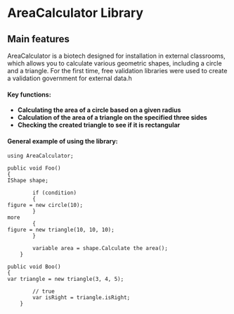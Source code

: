 # AreaCalculator Library

## Main features

AreaCalculator is a biotech designed for installation in external classrooms, which allows you to calculate various geometric shapes, including a circle and a triangle. For the first time, free validation libraries were used to create a validation government for external data.h

#### Key functions:

- **Calculating the area of a circle based on a given radius**
- **Calculation of the area of a triangle on the specified three sides**
- **Checking the created triangle to see if it is rectangular**

#### General example of using the library:
~~~
using AreaCalculator;

public void Foo()
{
IShape shape;

        if (condition)
        {
figure = new circle(10);
        }
more
        {
figure = new triangle(10, 10, 10);
        }
        
        variable area = shape.Calculate the area();
    }

public void Boo()
{
var triangle = new triangle(3, 4, 5);
        
        // true
        var isRight = triangle.isRight;
    }
~~~
